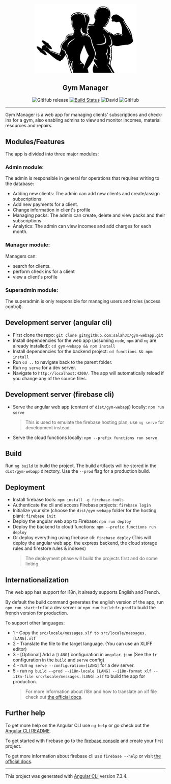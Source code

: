 <div align="center">
  <img src="./src/favicon.ico" width="320" alt="Gym Manager Logo" />
  <h2>Gym Manager</h2>

![GitHub release](https://img.shields.io/github/release/salah3x/gym-webapp.svg?color=%23f441be)
[![Build Status](https://travis-ci.org/salah3x/gym-webapp.svg?branch=master)](https://travis-ci.org/salah3x/gym-webapp)
![David](https://img.shields.io/david/salah3x/gym-webapp.svg)
![GitHub](https://img.shields.io/github/license/salah3x/gym-webapp.svg?color=%232196F3)

</div>

---

Gym Manager is a web app for managing clients' subscriptions and check-ins for a gym, also enabling admins to view and monitor incomes, material resources and repairs.

## Modules/Features

The app is divided into three major modules:

### Admin module:

The admin is responsible in general for operations that requires writing to the database:

- Adding new clients: The admin can add new clients and create/assign subscriptions
- Add new payments for a client.
- Change information in client's profile
- Managing packs: The admin can create, delete and view packs and their subscriptions
- Analytics: The admin can view incomes and add charges for each month.

### Manager module:

Managers can:

- search for clients.
- perform check ins for a client
- view a client's profile

### Superadmin module:

The superadmin is only responsible for managing users and roles (access control).

## Development server (angular cli)

- First clone the repo: `git clone git@github.com:salah3x/gym-webapp.git`
- Install dependencies for the web app (assuming `node`, `npm` and `ng` are already installed): `cd gym-webapp && npm install`
- Install dependencies for the backend project: `cd functions && npm install`
- Run `cd ..` to navigate back to the parent folder.
- Run `ng serve` for a dev server.
- Navigate to `http://localhost:4200/`. The app will automatically reload if you change any of the source files.

## Development server (firebase cli)

- Serve the angular web app (content of `dist/gym-webapp`) locally: `npm run serve`
  > This is used to emulate the firebase hosting plan, use `ng serve` for development instead.
- Serve the cloud functions locally: `npm --prefix functions run serve`

## Build

Run `ng build` to build the project. The build artifacts will be stored in the `dist/gym-webapp` directory. Use the `--prod` flag for a production build.

## Deployment

- Install firebase tools: `npm install -g firebase-tools`
- Authenticate the cli and access Firebase projects: `firebase login`
- Initialize your site (choose the `dist/gym-webapp` folder for the hosting plan): `firebase init`
- Deploy the angular web app to Firebase: `npm run deploy`
- Deploy the backend to cloud functions: `npm --prefix functions run deploy`
- Or deploy everything using firebase cli: `firebase deploy` (This will deploy the angular web app, the express backend, the cloud storage rules and firestore rules & indexes)
  > The deployment phase will build the projects first and do some linting.

## Internationalization

The web app has support for i18n, it already supports English and French.

By default the build command generates the english version of the app, run `npm run start:fr` for a dev server or `npm run build:fr-prod` to build the french version for production.

To support other languages:

- 1 - Copy the `src/locale/messages.xlf to src/locale/messages.[LANG].xlf`
- 2 - Translate the file to the target language. (You can use an XLIFF editor)
- 3 - [Optional] Add a `[LANG]` configuration in `angular.json` (See the `fr` configuration in the `build` and `serve` config)
- 4 - run `ng serve --configuration=[LANG]` for a dev server.
- 5 - run `ng build --prod --i18n-locale [LANG] --i18n-format xlf --i18n-file src/locale/messages.[LANG].xlf` to build the app for production.
  > For more information about i18n and how to translate an xlf file check out [the official docs](https://angular.io/guide/i18n).

## Further help

To get more help on the Angular CLI use `ng help` or go check out the [Angular CLI README](https://github.com/angular/angular-cli/blob/master/README.md).

To get started with firebase go to the [firebase console](https://console.firebase.google.com/) and create your first project.

To get more information about firebase cli use `firebase --help` or visit [the official docs](https://firebase.google.com/docs/cli/).

---

This project was generated with [Angular CLI](https://github.com/angular/angular-cli) version 7.3.4.
